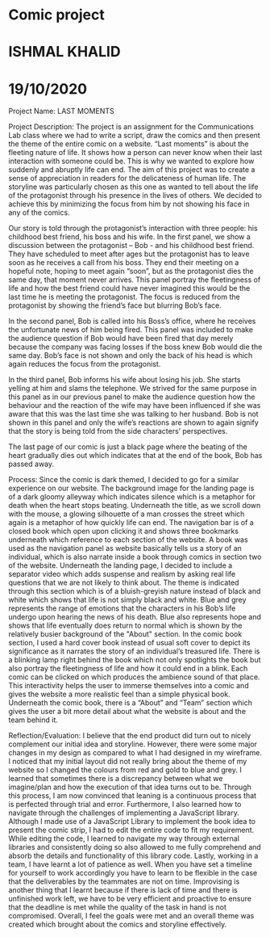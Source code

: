 # Comic project
# ISHMAL KHALID 
# 19/10/2020

Project Name: LAST MOMENTS

Project Description: The project is an assignment for the Communications Lab class where we had to write a script, draw the comics and then present the theme of the entire comic on a website. “Last moments” is about the fleeting nature of life. It shows how a person can never know when their last interaction with someone could be. This is why we wanted to explore how suddenly and abruptly life can end. The aim of this project was to create a sense of appreciation in readers for the delicateness of human life. The storyline was particularly chosen as this one as wanted to tell about the life of the protagonist through his presence in the lives of others. We decided to achieve this by minimizing the focus from him by not showing his face in any of the comics. 

Our story is told through the protagonist’s interaction with three people: his childhood best friend, his boss and his wife. In the first panel, we show a discussion between the protagonist – Bob - and his childhood best friend. They have scheduled to meet after ages but the protagonist has to leave soon as he receives a call from his boss. They end their meeting on a hopeful note, hoping to meet again “soon”, but as the protagonist dies the same day, that moment never arrives. This panel portray the fleetingness of life and how the best friend could have never imagined this would be the last time he is meeting the protagonist. The focus is reduced from the protagonist by showing the friend’s face but blurring Bob’s face. 

In the second panel, Bob is called into his Boss’s office, where he receives the unfortunate news of him being fired. This panel was included to make the audience question if Bob would have been fired that day merely because the company was facing losses if the boss knew Bob would die the same day. Bob’s face is not shown and only the back of his head is which again reduces the focus from the protagonist.

In the third panel, Bob informs his wife about losing his job. She starts yelling at him and slams the telephone. We strived for the same purpose in this panel as in our previous panel to make the audience question how the behaviour and the reaction of the wife may have been influenced if she was aware that this was the last time she was talking to her husband. Bob is not shown in this panel and only the wife’s reactions are shown to again signify that the story is being told from the side characters’ perspectives.

The last page of our comic is just a black page where the beating of the heart gradually dies out which indicates that at the end of the book, Bob has passed away.

Process: Since the comic is dark themed, I decided to go for a similar experience on our website.  The background image for the landing page is of a dark gloomy alleyway which indicates silence which is a metaphor for death when the heart stops beating. Underneath the title, as we scroll down with the mouse, a glowing silhouette of a man crosses the street which again is a metaphor of how quickly life can end. The navigation bar is of a closed book which open upon clicking it and shows three bookmarks underneath which reference to each section of the website. A book was used as the navigation panel as website basically tells us a story of an individual, which is also narrate inside a book through comics in section two of the website. Underneath the landing page, I decided to include a separator video which adds suspense and realism by asking real life questions that we are not likely to think about. The theme is indicated through this section which is of a bluish-greyish nature instead of black and white which shows that life is not simply black and white. Blue and grey represents the range of emotions that the characters in his Bob’s life undergo upon hearing the news of his death. Blue also represents hope and shows that life eventually does return to normal which is shown by the relatively busier background of the "About" section. In the comic book section, I used a hard cover book instead of usual soft cover to depict its significance as it narrates the story of an individual’s treasured life. There is a blinking lamp right behind the book which not only spotlights the book but also portray the fleetingness of life and how it could end in a blink. Each comic can be clicked on which produces the ambience sound of that place. This interactivity helps the user to immerse themselves into a comic and gives the website a more realistic feel than a simple physical book. Underneath the comic book, there is a “About” and “Team” section which gives the user a bit more detail about what the website is about and the team behind it. 

Reflection/Evaluation: I believe that the end product did turn out to nicely complement our initial idea and storyline. However, there were some major changes in my design as compared to what I had designed in my wireframe. I noticed that my initial layout did not really bring about the theme of my website so I changed the colours from red and gold to blue and grey. I learned that sometimes there is a discrepancy between what we imagine/plan and how the execution of that idea turns out to be. Through this process, I am now convinced that leaning is a continuous process that is perfected through trial and error. Furthermore, I also learned how to navigate through the challenges of implementing a JavaScript library. Although I made use of a JavaScript Library to implement the book idea to present the comic strip, I had to edit the entire code to fit my requirement. While editing the code, I learned to navigate my way through external libraries and consistently doing so also allowed to me fully comprehend and absorb the details and functionality of this library code. Lastly, working in a team, I have learnt a lot of patience as well. When you have set a timeline for yourself to work accordingly you have to learn to be flexible in the case that the deliverables by the teammates are not on time. Improvising is another thing that I learnt because if there is lack of time and there is unfinished work left, we have to be very efficient and proactive to ensure that the deadline is met while the quality of the task in hand is not compromised. Overall, I feel the goals were met and an overall theme was created which brought about the comics and storyline effectively. 

